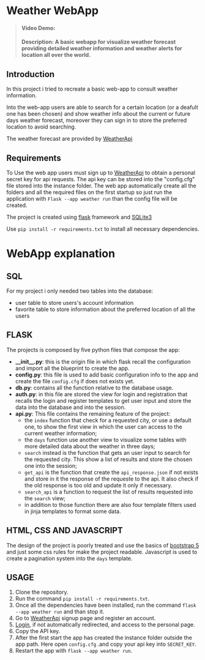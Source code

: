 # **Weather WebApp**
> #### Video Demo: <URL HERE>
> #### Description: A basic webapp for visualize weather forecast providing detailed weather information and weather alerts for location all over the world.  

## **Introduction**
In this project i tried to recreate a basic web-app to consult weather information.

Into the web-app users are able to search for a certain location (or a deafult one has been chosen) and show weather info about the current or future days weather forecast, moreover they can sign in to store the preferred location to avoid searching.

The weather forecast are provided by [WeatherApi](https://www.weatherapi.com)

## **Requirements**
To Use the web app users must sign up to [WeatherApi](https://www.weatherapi.com) to obtain a personal secret key for api requests. The api key can be stored into the "config.cfg" file stored into the instance folder. The web app automatically create all the folders and all the required files on the first startup so just run the application with  `Flask --app weather run` than the config file will be created.

The project is created using [flask](https://flask.palletsprojects.com/en/latest/) framework and  [SQLite3](https://sqlite.org/about.html)

Use `pip install -r requirements.txt` to install all necessary dependencies.

# **WebApp explanation**

## **SQL**
For my project i only needed two tables into the database:
* user table to store users's account information
* favorite table to store information about the preferred location of all the users

## **FLASK**
The projects is composed by five python files that compose the app:
+ **\_\_init\_\_.py**: this is the origin file in which flask recall the configuration and import all the blueprint to create the app.
+ **config.py**: this file is used to add basic configuration info to the app and create the file `config.cfg` if does not exists yet.
+ **db.py**: contains all the function relative to the database usage.
+ **auth.py**: in this file are stored the view for login and registration that recalls the login and register templates to get user input and store the data into the database and into the session.
+ **api.py**: This file contains the remaining feature of the project:
    * the `index` function that check for a requested city, or use a default one, to show the first view in which the user can access to the current weather information;
    * the `days` function use another view to visualize some tables with more detailed data about the weather in three days;
    * `search` instead is the function that gets an user input to search for the requested city. This show a list of results and store the chosen one into the session;
    * `get_api` is the function that create the `api_response.json` if not exists and store in it the response of the requeste to the api. It also check if the old response is too old and update it only if necessary.
    * `search_api` is a function to request the list of results requested into the `search` view;
    * in addition to those function there are also four template filters used in jinja templates to format some data.

## **HTML, CSS AND JAVASCRIPT**
The design of the project is poorly treated and use the basics of [bootstrap 5](https://getbootstrap.com/docs/5.3/getting-started/introduction/) and just some css rules for make the project readable. Javascript is used to create a pagination system into the `days` template.

 ## **USAGE**
 1. Clone the repository.
 1. Run the command `pip install -r requirements.txt`.
 1. Once all the dependencies have been installed, run the command `flask --app weather run` and than stop it.
 1. Go to [WeatherApi](https://www.weatherapi.com/signup.aspx) signup page and register an account.
 1. [Login](https://www.weatherapi.com/login.aspx), if not automatically redirected, and access to the personal page.
 1. Copy the API key.
 1. After the first start the app has created the instance folder outside the app path. Here open `config.cfg` .and copy your api key into `SECRET_KEY`.
 1. Restart the app with `flask --app weather run`.